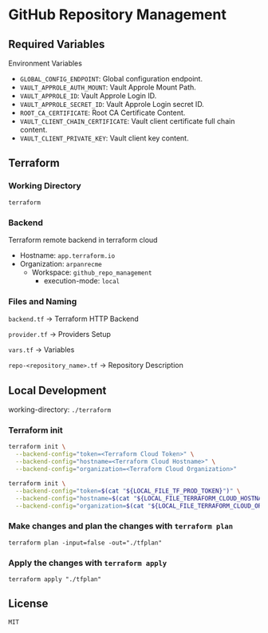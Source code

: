 # GitHub Repository Management

## Required Variables

Environment Variables

- `GLOBAL_CONFIG_ENDPOINT`: Global configuration endpoint.
- `VAULT_APPROLE_AUTH_MOUNT`: Vault Approle Mount Path.
- `VAULT_APPROLE_ID`: Vault Approle Login ID.
- `VAULT_APPROLE_SECRET_ID`: Vault Approle Login secret ID.
- `ROOT_CA_CERTIFICATE`: Root CA Certificate Content.
- `VAULT_CLIENT_CHAIN_CERTIFICATE`: Vault client certificate full chain content.
- `VAULT_CLIENT_PRIVATE_KEY`: Vault client key content.

## Terraform

### Working Directory

`terraform`

### Backend

Terraform remote backend in terraform cloud

- Hostname: `app.terraform.io`
- Organization: `arpanrecme`
  - Workspace: `github_repo_management`
    - execution-mode: `local`

### Files and Naming

`backend.tf` -> Terraform HTTP Backend

`provider.tf` -> Providers Setup

`vars.tf` -> Variables

`repo-<repository_name>.tf` -> Repository Description

## Local Development

working-directory: `./terraform`

### Terraform init

```bash
terraform init \
  --backend-config="token=<Terraform Cloud Token>" \
  --backend-config="hostname=<Terraform Cloud Hostname>" \
  --backend-config="organization=<Terraform Cloud Organization>"
```

```bash
terraform init \
  --backend-config="token=$(cat "${LOCAL_FILE_TF_PROD_TOKEN}")" \
  --backend-config="hostname=$(cat "${LOCAL_FILE_TERRAFORM_CLOUD_HOSTNAME}")" \
  --backend-config="organization=$(cat "${LOCAL_FILE_TERRAFORM_CLOUD_ORGANIZATION}")"
```

### Make changes and plan the changes with `terraform plan`

```shell
terraform plan -input=false -out="./tfplan"
```

### Apply the changes with `terraform apply`

```shell
terraform apply "./tfplan"
```

## License

`MIT`
